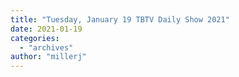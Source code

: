 ```yaml
---
title: "Tuesday, January 19 TBTV Daily Show 2021"
date: 2021-01-19
categories: 
  - "archives"
author: "millerj"
---
```



